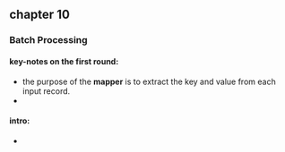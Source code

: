 ## chapter 10

### Batch Processing

#### key-notes on the first round:
- the purpose of the **mapper** is to extract the key and value from each input record.
- 

#### intro:
- 